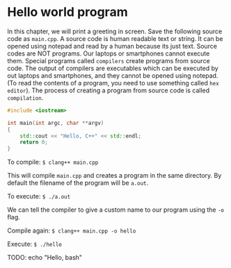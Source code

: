 # Hello world program

In this chapter, we will print a greeting in screen. Save the following source code as `main.cpp`. A source code is human readable text or string. It can be opened using notepad and read by a human because its just text. Source codes are NOT programs. Our laptops or smartphones cannot execute them. Special programs called `compilers` create programs from source code. The output of compilers are executables which can be executed by out laptops and smartphones, and they cannot be opened using notepad. (To read the contents of a program, you need to use something called `hex editor`). The process of creating a program from source code is called `compilation`.

```cpp
#include <iostream>

int main(int argc, char **argv)
{
    std::cout << "Hello, C++" << std::endl;
    return 0;
}
```

To compile: `$ clang++ main.cpp`

This will compile `main.cpp` and creates a program in the same directory. By default the filename of the program will be `a.out`.

To execute: `$ ./a.out`

We can tell the compiler to give a custom name to our program using the `-o` flag.

Compile again: `$ clang++ main.cpp -o hello`

Execute: `$ ./hello`


TODO: echo "Hello, bash"
